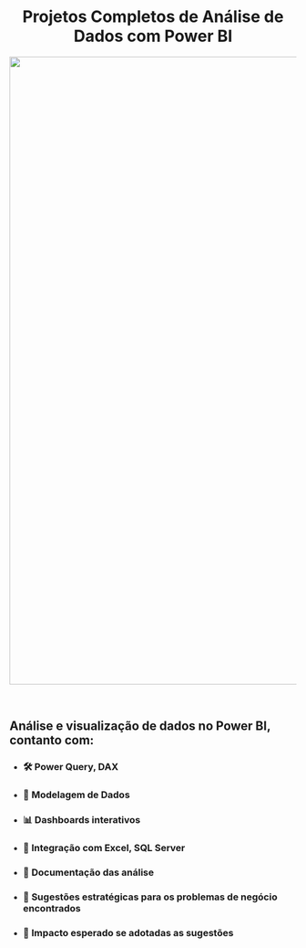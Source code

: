 
<h1 align="center">Projetos Completos de Análise de Dados com Power BI</h1>

<p align="center">
  <img src="https://github.com/user-attachments/assets/c2d017a1-0241-4d13-b3b2-f2cd33b83b0c" alt="analise_vendas" width="1100"/>
</p>

<br>

## Análise e visualização de dados no Power BI, contanto com:

 * ### 🛠 Power Query, DAX
 * ### 🔧 Modelagem de Dados
 * ### 📊 Dashboards interativos
 * ### 🧩 Integração com Excel, SQL Server
 * ### 📑 Documentação das análise
 * ### 🎯 Sugestões estratégicas para os problemas de negócio encontrados
 * ### 🚀 Impacto esperado se adotadas as sugestões
